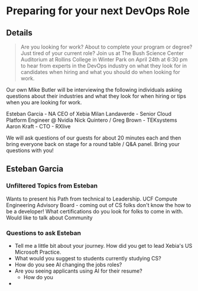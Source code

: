 # Preparing for your next DevOps Role

## Details

> Are you looking for work? About to complete your program or degree? Just tired of your current role? Join us at The Bush Science Center Auditorium at Rollins College in Winter Park on April 24th at 6:30 pm to hear from experts in the DevOps industry on what they look for in candidates when hiring and what you should do when looking for work.

Our own Mike Butler will be interviewing the following individuals asking questions about their industries and what they look for when hiring or tips when you are looking for work.

Esteban Garcia - NA CEO of Xebia
Milan Landaverde - Senior Cloud Platform Engineer @ Nvidia
Nick Quintero / Greg Brown - TEKsystems
Aaron Kraft - CTO - RXlive

We will ask questions of our guests for about 20 minutes each and then bring everyone back on stage for a round table / Q&A panel. Bring your questions with you!

## Esteban Garcia

### Unfiltered Topics from Esteban

Wants to present his Path from technical to Leadership.
UCF Compute Engineering Advisory Board - coming out of CS folks don't know the how to be a developer!
What certifications do you look for folks to come in with.
Would like to talk about Community

### Questions to ask Esteban

* Tell me a little bit about your journey. How did you get to lead Xebia's US Microsoft Practice.
* What would you suggest to students currently studying CS?
* How do you see AI changing the jobs roles?
* Are you seeing applicants using AI for their resume?
  * How do you 
* 